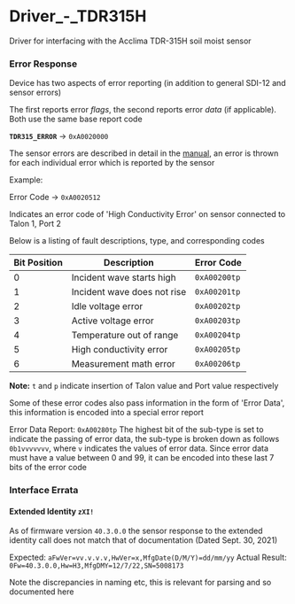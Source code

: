 # Driver\_-\_TDR315H
Driver for interfacing with the Acclima TDR-315H soil moist sensor

### Error Response

Device has two aspects of error reporting (in addition to general SDI-12 and sensor errors)

The first reports error _flags_, the second reports error _data_ (if applicable). Both use the same base report code

**`TDR315_ERROR`** -> `0xA0020000`

The sensor errors are described in detail in the [manual](https://acclima.com/wp-content/uploads/Acclima-TDR-Sensor-User-Manual-REV-8-25-2021.pdf), an error is thrown for each individual error which is reported by the sensor 

Example:

Error Code -> `0xA0020512`

Indicates an error code of 'High Conductivity Error' on sensor connected to Talon 1, Port 2

Below is a listing of fault descriptions, type, and corresponding codes

| Bit Position | Description | Error Code |
| --------- | ----------- | ---------- |
| 0 | Incident wave starts high | `0xA00200tp` |
| 1 | Incident wave does not rise | `0xA00201tp` |
| 2 | Idle voltage error | `0xA00202tp` |
| 3 | Active voltage error | `0xA00203tp` |
| 4 | Temperature out of range | `0xA00204tp` |
| 5 | High conductivity error | `0xA00205tp` | 
| 6 | Measurement math error | `0xA00206tp` |

**Note:** `t` and `p` indicate insertion of Talon value and Port value respectively 

Some of these error codes also pass information in the form of 'Error Data', this information is encoded into a special error report

Error Data Report: `0xA00280tp` 
	The highest bit of the sub-type is set to indicate the passing of error data, the sub-type is broken down as follows `0b1vvvvvvv`, where `v` indicates the values of error data. Since error data must have a value between 0 and 99, it can be encoded into these last 7 bits of the error code

### Interface Errata

#### Extended Identity `zXI!`

As of firmware version `40.3.0.0` the sensor response to the extended identity call does not match that of documentation (Dated Sept. 30, 2021)

Expected: `aFwVer=vv.v.v.v,HwVer=x,MfgDate(D/M/Y)=dd/mm/yy`
Actual Result: `0Fw=40.3.0.0,Hw=H3,MfgDMY=12/7/22,SN=5008173`

Note the discrepancies in naming etc, this is relevant for parsing and so documented here